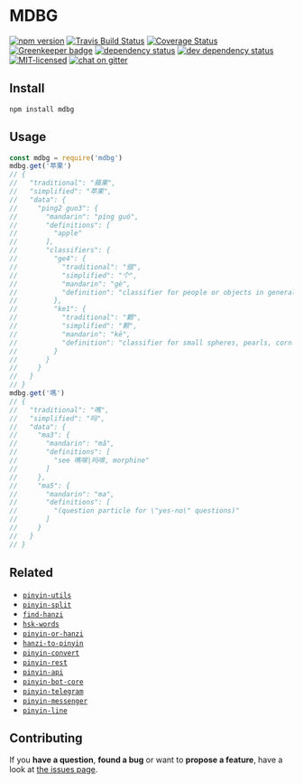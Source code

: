# MDBG

[![npm version](https://img.shields.io/npm/v/mdbg.svg)](https://www.npmjs.com/package/mdbg)
[![Travis Build Status](https://travis-ci.org/pepebecker/mdbg.svg)](https://travis-ci.org/pepebecker/mdbg)
[![Coverage Status](https://coveralls.io/repos/github/pepebecker/mdbg/badge.svg)](https://coveralls.io/github/pepebecker/mdbg)
[![Greenkeeper badge](https://badges.greenkeeper.io/pepebecker/mdbg.svg)](https://greenkeeper.io/)
[![dependency status](https://img.shields.io/david/pepebecker/mdbg.svg)](https://david-dm.org/pepebecker/mdbg)
[![dev dependency status](https://img.shields.io/david/dev/pepebecker/mdbg.svg)](https://david-dm.org/pepebecker/mdbg#info=devDependencies)
[![MIT-licensed](https://img.shields.io/github/license/pepebecker/mdbg.svg)](https://opensource.org/licenses/MIT)
[![chat on gitter](https://badges.gitter.im/pepebecker.svg)](https://gitter.im/pepebecker)

## Install

```shell
npm install mdbg
```

## Usage

```js
const mdbg = require('mdbg')
mdbg.get('苹果')
// {
//   "traditional": "蘋果",
//   "simplified": "苹果",
//   "data": {
//     "ping2 guo3": {
//       "mandarin": "píng guó",
//       "definitions": [
//         "apple"
//       ],
//       "classifiers": {
//         "ge4": {
//           "traditional": "個",
//           "simplified": "个",
//           "mandarin": "gè",
//           "definition": "classifier for people or objects in general"
//         },
//         "ke1": {
//           "traditional": "顆",
//           "simplified": "颗",
//           "mandarin": "kē",
//           "definition": "classifier for small spheres, pearls, corn grains, teeth, hearts, satellites etc"
//         }
//       }
//     }
//   }
// }
mdbg.get('嗎')
// {
//   "traditional": "嗎",
//   "simplified": "吗",
//   "data": {
//     "ma3": {
//       "mandarin": "mǎ",
//       "definitions": [
//         "see 嗎啡|吗啡, morphine"
//       ]
//     },
//     "ma5": {
//       "mandarin": "ma",
//       "definitions": [
//         "(question particle for \"yes-no\" questions)"
//       ]
//     }
//   }
// }
```

## Related

- [`pinyin-utils`](https://github.com/pepebecker/pinyin-utils)
- [`pinyin-split`](https://github.com/pepebecker/pinyin-split)
- [`find-hanzi`](https://github.com/pepebecker/find-hanzi)
- [`hsk-words`](https://github.com/pepebecker/hsk-words)
- [`pinyin-or-hanzi`](https://github.com/pepebecker/pinyin-or-hanzi)
- [`hanzi-to-pinyin`](https://github.com/pepebecker/hanzi-to-pinyin)
- [`pinyin-convert`](https://github.com/pepebecker/pinyin-convert)
- [`pinyin-rest`](https://github.com/pepebecker/pinyin-rest)
- [`pinyin-api`](https://github.com/pepebecker/pinyin-api)
- [`pinyin-bot-core`](https://github.com/pepebecker/pinyin-bot-core)
- [`pinyin-telegram`](https://github.com/pepebecker/pinyin-telegram)
- [`pinyin-messenger`](https://github.com/pepebecker/pinyin-messenger)
- [`pinyin-line`](https://github.com/pepebecker/pinyin-line)

## Contributing

If you **have a question**, **found a bug** or want to **propose a feature**, have a look at [the issues page](https://github.com/pepebecker/mdbg/issues).
